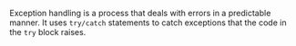 Exception handling is a process that deals with errors in a predictable manner. It uses `try/catch` statements to catch exceptions that the code in the `try` block raises.